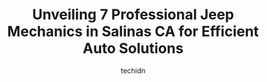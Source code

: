 ---
layout: ampstory
image: https://images.unsplash.com/photo-1631526090968-6979b72f2ce2?ixlib=rb-4.0.3&ixid=MnwxMjA3fDB8MHxwaG90by1wYWdlfHx8fGVufDB8fHx8&auto=format&fit=crop&w=640&h=853&q=80
author: techidn
featured: false
description: Searching for the finest Jeep Mechanic in Salinas CA, USA? Look no further than the 7 best Jeep Mechanic in the area, where youll find a team of highly qualified professionals ready to hand
title: Unveiling 7 Professional Jeep Mechanics in Salinas CA for Efficient Auto Solutions
cover:
   title: Unveiling 7 Professional Jeep Mechanics in Salinas CA for Efficient Auto Solutions
   subtitle: Rickpate
   background: https://images.unsplash.com/photo-1631526090968-6979b72f2ce2?ixlib=rb-4.0.3&ixid=MnwxMjA3fDB8MHxwaG90by1wYWdlfHx8fGVufDB8fHx8&auto=format&fit=crop&w=640&h=853&q=80

pages: 
 - layout: thirds
   top: <h1>#1 Big Bear Automotive Custom 4x4</h1>
   bottom: "<p>Besides being one of the best shops in custom..their customer service is second to none, starting with the owner.</p>"
   background: https://www.knot35.com/toplist/wp-content/uploads/2023/06/best-jeep-mechanic-1-in-salinas-ca-1685837119.jpeg
   backgroundblur: true
 - layout: thirds
   top: <h1>#2 Cal Suspensions Advanced Auto Service</h1>
   bottom: "<p>881 Vertin Ave Unit C, Salinas, CA 93901, United States</p>"
   background: https://www.knot35.com/toplist/wp-content/uploads/2023/06/best-jeep-mechanic-2-in-salinas-ca-1685837120.jpeg
   cta:
      link: https://www.knot35.com/toplist/unveiling-7-professional-jeep-mechanics-in-salinas-ca-for-efficient-auto-solutions/
      text: Unveiling 7 Professional Jeep Mechanics in Salinas CA for Efficient Auto Solutions
 - layout: thirds
   top: <h1>#3 Luis Auto Repair</h1>
   bottom: "<p>369 E Market St, Salinas, CA 93901, United States</p>"
   background: https://www.knot35.com/toplist/wp-content/uploads/2023/06/best-jeep-mechanic-3-in-salinas-ca-1685837120.jpeg
   cta:
      link: https://www.knot35.com/toplist/unveiling-7-professional-jeep-mechanics-in-salinas-ca-for-efficient-auto-solutions/
      text: Unveiling 7 Professional Jeep Mechanics in Salinas CA for Efficient Auto Solutions
 - layout: thirds
   top: <h1>#4 Dick Adams Automotive</h1>
   bottom: "<p>242 Griffin St, Salinas, CA 93901, United States</p>"
   background: https://images.unsplash.com/photo-1618556658017-fd9c732d1360?ixlib=rb-4.0.3&ixid=MnwxMjA3fDB8MHxwaG90by1wYWdlfHx8fGVufDB8fHx8&auto=format&fit=crop&w=640&h=853&q=80
   cta:
      link: https://www.knot35.com/toplist/unveiling-7-professional-jeep-mechanics-in-salinas-ca-for-efficient-auto-solutions/
      text: Unveiling 7 Professional Jeep Mechanics in Salinas CA for Efficient Auto Solutions
 - layout: thirds
   top: <h1>#5 B&G Auto Repair and Transmissions</h1>
   bottom: "<p>638 E Market St, Salinas, CA 93905, United States</p>"
   background: https://images.unsplash.com/photo-1591393223703-56fe1347ac62?ixlib=rb-4.0.3&ixid=MnwxMjA3fDB8MHxwaG90by1wYWdlfHx8fGVufDB8fHx8&auto=format&fit=crop&w=640&h=853&q=80
   cta:
      link: https://www.knot35.com/toplist/unveiling-7-professional-jeep-mechanics-in-salinas-ca-for-efficient-auto-solutions/
      text: Unveiling 7 Professional Jeep Mechanics in Salinas CA for Efficient Auto Solutions
 - layout: thirds
   top: <h1>#6 Alexs Auto Repair</h1>
   bottom: "<p>341 W Market St A, Salinas, CA 93901, United States</p>"
   background: https://images.unsplash.com/photo-1496096265110-f83ad7f96608?ixlib=rb-4.0.3&ixid=MnwxMjA3fDB8MHxwaG90by1wYWdlfHx8fGVufDB8fHx8&auto=format&fit=crop&w=640&h=853&q=80
   cta:
      link: https://www.knot35.com/toplist/unveiling-7-professional-jeep-mechanics-in-salinas-ca-for-efficient-auto-solutions/
      text: Unveiling 7 Professional Jeep Mechanics in Salinas CA for Efficient Auto Solutions
 - layout: thirds
   top: <h1>#7 Progressive Auto Repair</h1>
   bottom: "<p>312 Abbott St # A, Salinas, CA 93901, United States</p>"
   background: https://images.unsplash.com/photo-1518640467707-6811f4a6ab73?ixlib=rb-4.0.3&ixid=MnwxMjA3fDB8MHxwaG90by1wYWdlfHx8fGVufDB8fHx8&auto=format&fit=crop&w=640&h=853&q=80
   cta:
      link: https://www.knot35.com/toplist/unveiling-7-professional-jeep-mechanics-in-salinas-ca-for-efficient-auto-solutions/
      text: Unveiling 7 Professional Jeep Mechanics in Salinas CA for Efficient Auto Solutions
 - layout: thirds
   middle: Continue reading...
   background: https://images.unsplash.com/photo-1541356665065-22676f35dd40?ixlib=rb-4.0.3&ixid=MnwxMjA3fDB8MHxwaG90by1wYWdlfHx8fGVufDB8fHx8&auto=format&fit=crop&w=640&h=853&q=80
   cta:
      link: https://www.knot35.com/toplist/unveiling-7-professional-jeep-mechanics-in-salinas-ca-for-efficient-auto-solutions/
      text: Unveiling 7 Professional Jeep Mechanics in Salinas CA for Efficient Auto Solutions
      
---